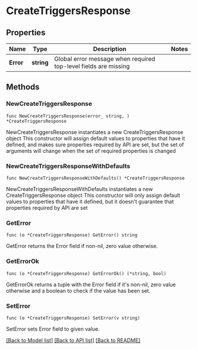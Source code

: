 # CreateTriggersResponse

## Properties

Name | Type | Description | Notes
------------ | ------------- | ------------- | -------------
**Error** | **string** | Global error message when required top-level fields are missing | 

## Methods

### NewCreateTriggersResponse

`func NewCreateTriggersResponse(error_ string, ) *CreateTriggersResponse`

NewCreateTriggersResponse instantiates a new CreateTriggersResponse object
This constructor will assign default values to properties that have it defined,
and makes sure properties required by API are set, but the set of arguments
will change when the set of required properties is changed

### NewCreateTriggersResponseWithDefaults

`func NewCreateTriggersResponseWithDefaults() *CreateTriggersResponse`

NewCreateTriggersResponseWithDefaults instantiates a new CreateTriggersResponse object
This constructor will only assign default values to properties that have it defined,
but it doesn't guarantee that properties required by API are set

### GetError

`func (o *CreateTriggersResponse) GetError() string`

GetError returns the Error field if non-nil, zero value otherwise.

### GetErrorOk

`func (o *CreateTriggersResponse) GetErrorOk() (*string, bool)`

GetErrorOk returns a tuple with the Error field if it's non-nil, zero value otherwise
and a boolean to check if the value has been set.

### SetError

`func (o *CreateTriggersResponse) SetError(v string)`

SetError sets Error field to given value.



[[Back to Model list]](../README.md#documentation-for-models) [[Back to API list]](../README.md#documentation-for-api-endpoints) [[Back to README]](../README.md)


